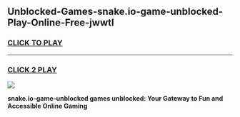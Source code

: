 
## Unblocked-Games-snake.io-game-unblocked-Play-Online-Free-jwwtl
<h3>
<a href="https://premium76.site?title=snake.io-game-unblocked&ref=26A">CLICK TO PLAY</a></h3>
<hr>

<h3>
<a href="https://premium76.site?title=snake.io-game-unblocked&ref=26A">CLICK 2 PLAY</a>
  
</h3>

<a href="https://premium76.site?title=snake.io-game-unblocked&ref=26A"><img src="https://clearcache.store/games.png"></a>


**snake.io-game-unblocked games unblocked: Your Gateway to Fun and Accessible Online Gaming**
